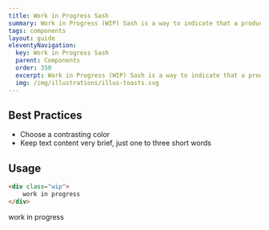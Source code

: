 ```yaml
---
title: Work in Progress Sash
summary: Work in Progress (WIP) Sash is a way to indicate that a product is undergoing development.
tags: components
layout: guide
eleventyNavigation:
  key: Work in Progress Sash
  parent: Components
  order: 350
  excerpt: Work in Progress (WIP) Sash is a way to indicate that a product is undergoing development.
  img: /img/illustrations/illus-toasts.svg
---
```


## Best Practices

- Choose a contrasting color
- Keep text content very brief, just one to three short words

## Usage

```html
<div class="wip">
	work in progress
</div>
```
<div class="wip">
	work in progress
</div>
